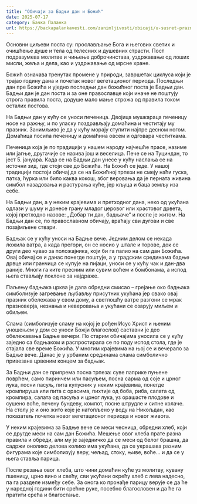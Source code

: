 ```yaml
---
title: "Обичаји за Бадњи дан и Божић"
date: 2025-07-17
category: Бачка Паланка
url: https://backapalankavesti.com/zanimljivosti/obicaji/u-susret-praznicima-pravoslavni-obicaji-za-badnji-dan-i-bozic445w/
---
```


Основни циљеви поста су: прослављање Бога и његових светих и очишћење душе и тела од телесних и душевних страсти. Пост подразумева молитве и чињење доброчинстава, уздржавање од лоших мисли, жеља и дела, као и уздржавање од мрсне хране.

Божић означава тренутак промене у природи, завршетак циклуса који је трајао годину дана и почетак новог вегетационог периода. Последњи дан пре Божића и уједно последњи дан божићног поста је Бадњи дан. Бадњи дан је дан поста и за оне православце који иначе не поштују строга правила поста, додуше мало мање строжа од правила током осталих постова.

На Бадњи дан у кућу се уноси печеница. Двојица мушкараца печеницу носе на ражњу, и по уласку поздрављају домаћина и честитају му празник. Занимљиво је да у кућу морају ступити најпре десном ногом. Домаћица посипа печеницу и домаћина овсем и одговара честиткама.

Печеница која је по традицији у нашем народу најчешће прасе, назиме или јагње, другачије се назива још и веселица. Пече се на Туциндан, то јест 5. јануара. Када се на Бадњи дан унесе у кућу наслања се на источни зид, где стоји све до Божића. На Божић се једе. У нашој традицији постоји обичај да се на Божићној трпези не смеју наћи гуска, патка, ћурка или било каква кокош, због веровања да је перната живина симбол назадовања и растурања куће, јер кљуца и баца земљу иза себе.

На Бадњи дан, а у неким крајевима и претходног дана, неко од укућана одлази у шуму и донесе грану младог церовог или храстовог дрвета, којој претходно назове: „Добар ти дан, бадњаче“ и поспе је житом. На Бадњи дан се, по православном обичају, враћају сви дугови и све позајмљене ствари.

Бадњак се у кућу уноси на Бадње вече. Једним делом се некада ложила ватра, а када прегори, он се носио у штале и торове, док се други део чувао за положајника, који би га палио на сам дан Божића. Овај обичај се и данас понегде поштује, а у градским срединама бадње дрвце или гранчица се купује на пијаци, уноси се у кућу чак и дан-два раније. Многи га ките пресним или сувим воћем и бомбонама, а испод њега стављају поклоне за најдраже.

Паљењу бадњака црква је дала обредни смисао – грејање око бадњака симболизује загревање љубављу присутних укућана јер свако овај празник обележава у свом дому, а светлошћу ватре разгони се мрак празноверја, незнања и неверовања и укућани се озарују миљем и обиљем.

Слама (симболизује сламу на којој је рођен Исус Христ и њеним уношењем у дом се уноси Божји благослов) саставни је део обележавања Бадње вечери. По старим обичајима уносила се у кућу заједно са бадњаком и распростирала се по поду испод стола, где је стајала све време Божића. У многим крајевима на њој се и вечерало за Бадње вече. Данас је у урбаним срединама слама симболично привезана црвеним концем за бадњак.

За Бадњи дан се припрема посна трпеза: суве паприке пуњене поврћем, само пиринчем или пасуљем, посна сарма од соје и црног лука, посни пасуљ, пита купусник у неким крајевима, понегде кромпируша или пита с орасима, пихтије од боба, риба, салата од кромпира, салата од пасуља и црног лука, уз орашасте плодове и сушено воће, печену бундеву, компот, посне штрудле и ситне колаче. На столу је и оно жито које је натопљено у воду на Никољдан, као показатељ почетка новог вегетационог периода и новог живота.

У неким крајевима за Бадње вече се меси чесница, обредни хлеб, који се другде меси на сам дан Божића. Мешење овог хлеба прате разна правила и обреди, али му је заједничко да се меси од белог брашна, да садржи онолико делова колико има укућана, да се украшава разним фигурама које симболизују веру, чељад, стоку, њиве, воће… и да се у њега ставља парица.

После резања овог хлеба, што чини домаћин куће уз молитву, кувану пшеницу, црно вино и свећу, сви укућани окрећу хлеб с лева надесно, па га разделе између себе. За онога ко пронађе парицу верује се да ће у наредној години бити срећне руке, посебно благословен и да ће га пратити срећа и благостање.
